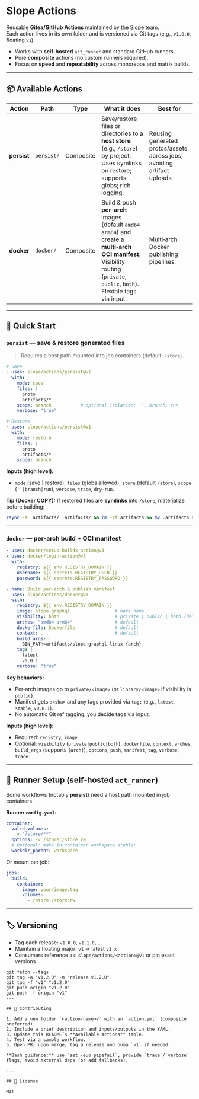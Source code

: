 # Slope Actions

Reusable **Gitea/GitHub Actions** maintained by the Slope team.  
Each action lives in its own folder and is versioned via Git tags (e.g., `v1.0.0`, floating `v1`).

- Works with **self‑hosted** `act_runner` and standard GitHub runners.
- Pure **composite** actions (no custom runners required).
- Focus on **speed** and **repeatability** across monorepos and matrix builds.

---

## 📦 Available Actions

| Action | Path | Type | What it does | Best for |
|---|---|---|---|---|
| **persist** | `persist/` | Composite | Save/restore files or directories to a **host store** (e.g., `/store`) by project. Uses symlinks on restore; supports globs; rich logging. | Reusing generated protos/assets across jobs; avoiding artifact uploads. |
| **docker** | `docker/` | Composite | Build & push **per‑arch** images (default `amd64 arm64`) and create a **multi‑arch OCI manifest**. Visibility routing (`private`, `public`, `both`). Flexible tags via input. | Multi‑arch Docker publishing pipelines. |

---

## 🚀 Quick Start

### `persist` — save & restore generated files

> Requires a host path mounted into job containers (default: `/store`).

```yaml
# Save
- uses: slope/actions/persist@v1
  with:
    mode: save
    files: |
      proto
      artifacts/*
    scope: branch           # optional isolation: '', branch, run
    verbose: "true"

# Restore
- uses: slope/actions/persist@v1
  with:
    mode: restore
    files: |
      proto
      artifacts/*
    scope: branch
```

**Inputs (high level):**
- `mode` (save | restore), `files` (globs allowed), `store` (default `/store`), `scope` (`''|branch|run`), `verbose`, `trace`, `dry-run`.

**Tip (Docker COPY):** If restored files are **symlinks** into `/store`, materialize before building:
```bash
rsync -aL artifacts/ .artifacts/ && rm -rf artifacts && mv .artifacts artifacts
```

---

### `docker` — per‑arch build + OCI manifest

```yaml
- uses: docker/setup-buildx-action@v3
- uses: docker/login-action@v3
  with:
    registry: ${{ env.REGISTRY_DOMAIN }}
    username: ${{ secrets.REGISTRY_USER }}
    password: ${{ secrets.REGISTRY_PASSWORD }}

- name: Build per-arch & publish manifest
  uses: slope/actions/docker@v1
  with:
    registry: ${{ env.REGISTRY_DOMAIN }}
    image: slope-graphql                 # bare name
    visibility: both                     # private | public | both (default private)
    arches: "amd64 arm64"                # default
    dockerfile: Dockerfile               # default
    context: .                           # default
    build_args: |
      BIN_PATH=artifacts/slope-graphql-linux-{arch}
    tag: |
      latest
      v0.0.1
    verbose: "true"
```

**Key behaviors:**
- Per‑arch images go to `private/<image>` (or `library/<image>` if visibility is `public`).
- Manifest gets `:<sha>` and any tags provided via `tag:` (e.g., `latest`, `stable`, `v0.0.1`).
- No automatic Git ref tagging; you decide tags via input.

**Inputs (high level):**
- Required: `registry`, `image`.
- Optional: `visibility` (`private|public|both`), `dockerfile`, `context`, `arches`, `build_args` (supports `{arch}`), `options`, `push`, `manifest`, `tag`, `verbose`, `trace`.

---

## 🧰 Runner Setup (self‑hosted `act_runner`)

Some workflows (notably **persist**) need a host path mounted in job containers.

**Runner `config.yaml`:**
```yaml
container:
  valid_volumes:
    - "/store/**"
  options: -v /store:/store:rw
  # Optional: make in-container workspace stable:
  workdir_parent: workspace
```

Or mount per job:
```yaml
jobs:
  build:
    container:
      image: your/image:tag
      volumes:
        - /store:/store:rw
```

---

## 🏷️ Versioning

- Tag each release: `v1.0.0`, `v1.1.0`, …
- Maintain a floating major: `v1` → latest `v1.x`
- Consumers reference as: `slope/actions/<action>@v1` or pin exact versions.

```
git fetch --tags
git tag -a "v1.2.0" -m "release v1.2.0"
git tag -f "v1" "v1.2.0"
git push origin "v1.2.0"
git push -f origin "v1"
---

## 🤝 Contributing

1. Add a new folder `<action-name>/` with an `action.yml` (composite preferred).
2. Include a brief description and inputs/outputs in the YAML.
3. Update this README’s **Available Actions** table.
4. Test via a sample workflow.
5. Open PR; upon merge, tag a release and bump `v1` if needed.

**Bash guidance:** use `set -euo pipefail`; provide `trace`/`verbose` flags; avoid external deps (or add fallbacks).

---

## 📄 License

MIT
